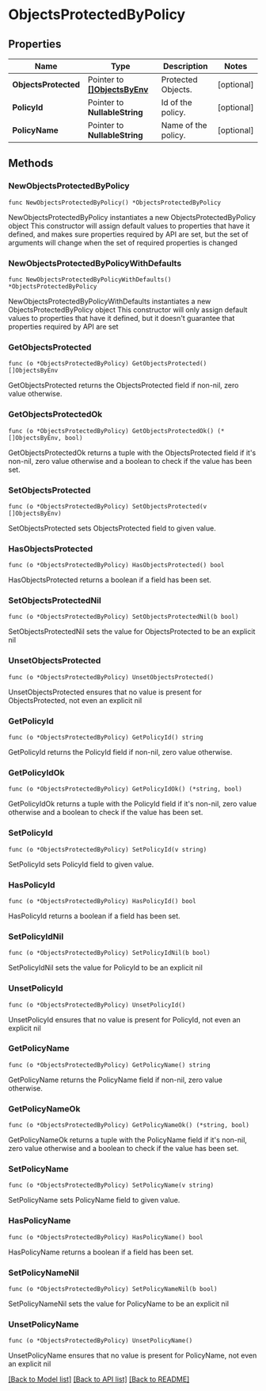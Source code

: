 # ObjectsProtectedByPolicy

## Properties

Name | Type | Description | Notes
------------ | ------------- | ------------- | -------------
**ObjectsProtected** | Pointer to [**[]ObjectsByEnv**](ObjectsByEnv.md) | Protected Objects. | [optional] 
**PolicyId** | Pointer to **NullableString** | Id of the policy. | [optional] 
**PolicyName** | Pointer to **NullableString** | Name of the policy. | [optional] 

## Methods

### NewObjectsProtectedByPolicy

`func NewObjectsProtectedByPolicy() *ObjectsProtectedByPolicy`

NewObjectsProtectedByPolicy instantiates a new ObjectsProtectedByPolicy object
This constructor will assign default values to properties that have it defined,
and makes sure properties required by API are set, but the set of arguments
will change when the set of required properties is changed

### NewObjectsProtectedByPolicyWithDefaults

`func NewObjectsProtectedByPolicyWithDefaults() *ObjectsProtectedByPolicy`

NewObjectsProtectedByPolicyWithDefaults instantiates a new ObjectsProtectedByPolicy object
This constructor will only assign default values to properties that have it defined,
but it doesn't guarantee that properties required by API are set

### GetObjectsProtected

`func (o *ObjectsProtectedByPolicy) GetObjectsProtected() []ObjectsByEnv`

GetObjectsProtected returns the ObjectsProtected field if non-nil, zero value otherwise.

### GetObjectsProtectedOk

`func (o *ObjectsProtectedByPolicy) GetObjectsProtectedOk() (*[]ObjectsByEnv, bool)`

GetObjectsProtectedOk returns a tuple with the ObjectsProtected field if it's non-nil, zero value otherwise
and a boolean to check if the value has been set.

### SetObjectsProtected

`func (o *ObjectsProtectedByPolicy) SetObjectsProtected(v []ObjectsByEnv)`

SetObjectsProtected sets ObjectsProtected field to given value.

### HasObjectsProtected

`func (o *ObjectsProtectedByPolicy) HasObjectsProtected() bool`

HasObjectsProtected returns a boolean if a field has been set.

### SetObjectsProtectedNil

`func (o *ObjectsProtectedByPolicy) SetObjectsProtectedNil(b bool)`

 SetObjectsProtectedNil sets the value for ObjectsProtected to be an explicit nil

### UnsetObjectsProtected
`func (o *ObjectsProtectedByPolicy) UnsetObjectsProtected()`

UnsetObjectsProtected ensures that no value is present for ObjectsProtected, not even an explicit nil
### GetPolicyId

`func (o *ObjectsProtectedByPolicy) GetPolicyId() string`

GetPolicyId returns the PolicyId field if non-nil, zero value otherwise.

### GetPolicyIdOk

`func (o *ObjectsProtectedByPolicy) GetPolicyIdOk() (*string, bool)`

GetPolicyIdOk returns a tuple with the PolicyId field if it's non-nil, zero value otherwise
and a boolean to check if the value has been set.

### SetPolicyId

`func (o *ObjectsProtectedByPolicy) SetPolicyId(v string)`

SetPolicyId sets PolicyId field to given value.

### HasPolicyId

`func (o *ObjectsProtectedByPolicy) HasPolicyId() bool`

HasPolicyId returns a boolean if a field has been set.

### SetPolicyIdNil

`func (o *ObjectsProtectedByPolicy) SetPolicyIdNil(b bool)`

 SetPolicyIdNil sets the value for PolicyId to be an explicit nil

### UnsetPolicyId
`func (o *ObjectsProtectedByPolicy) UnsetPolicyId()`

UnsetPolicyId ensures that no value is present for PolicyId, not even an explicit nil
### GetPolicyName

`func (o *ObjectsProtectedByPolicy) GetPolicyName() string`

GetPolicyName returns the PolicyName field if non-nil, zero value otherwise.

### GetPolicyNameOk

`func (o *ObjectsProtectedByPolicy) GetPolicyNameOk() (*string, bool)`

GetPolicyNameOk returns a tuple with the PolicyName field if it's non-nil, zero value otherwise
and a boolean to check if the value has been set.

### SetPolicyName

`func (o *ObjectsProtectedByPolicy) SetPolicyName(v string)`

SetPolicyName sets PolicyName field to given value.

### HasPolicyName

`func (o *ObjectsProtectedByPolicy) HasPolicyName() bool`

HasPolicyName returns a boolean if a field has been set.

### SetPolicyNameNil

`func (o *ObjectsProtectedByPolicy) SetPolicyNameNil(b bool)`

 SetPolicyNameNil sets the value for PolicyName to be an explicit nil

### UnsetPolicyName
`func (o *ObjectsProtectedByPolicy) UnsetPolicyName()`

UnsetPolicyName ensures that no value is present for PolicyName, not even an explicit nil

[[Back to Model list]](../README.md#documentation-for-models) [[Back to API list]](../README.md#documentation-for-api-endpoints) [[Back to README]](../README.md)



